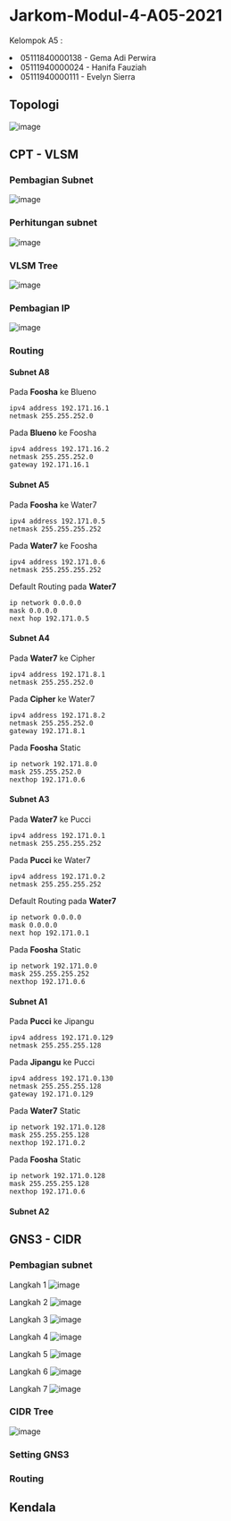 # Jarkom-Modul-4-A05-2021

Kelompok A5 :
<li>05111840000138 - Gema Adi Perwira
<li>05111940000024 - Hanifa Fauziah
<li>05111940000111 - Evelyn Sierra
  
 ## Topologi
 ![image](https://user-images.githubusercontent.com/55088939/143670280-f9547f1d-e5b8-4ed6-93af-927abae9c3c8.png)

 ## CPT - VLSM
  ### Pembagian Subnet
  ![image](https://user-images.githubusercontent.com/55088939/143670299-896f94ed-9fc1-4ccd-9d6d-7d3919730ec5.png)

  ### Perhitungan subnet
  ![image](https://user-images.githubusercontent.com/55088939/143670325-714c5d92-fbd9-436b-a3aa-d255bf6bb7a9.png)

  ### VLSM Tree
  ![image](https://user-images.githubusercontent.com/55088939/143670394-75b02a9a-43a7-4c94-8ca8-6401efb82f06.png)

  ### Pembagian IP
  ![image](https://user-images.githubusercontent.com/55088939/143670342-2267dc07-27b3-4ccc-aac3-2667f20b02d1.png)

  ### Routing
  #### Subnet A8
  
  Pada **Foosha** ke Blueno
  ```
ipv4 address 192.171.16.1
netmask 255.255.252.0
```
Pada **Blueno** ke Foosha
  ```
ipv4 address 192.171.16.2
netmask 255.255.252.0
gateway 192.171.16.1
  ```
  
  #### Subnet A5
  
  Pada **Foosha** ke Water7
  ```
ipv4 address 192.171.0.5
netmask 255.255.255.252
```
Pada **Water7** ke Foosha
  ```
ipv4 address 192.171.0.6
netmask 255.255.255.252
  ```
  Default Routing pada **Water7**
  ```
ip network 0.0.0.0
mask 0.0.0.0
next hop 192.171.0.5
  ```
  
  #### Subnet A4
  Pada **Water7** ke Cipher
  ```
ipv4 address 192.171.8.1
netmask 255.255.252.0
  ```
  Pada **Cipher** ke Water7
  ```
ipv4 address 192.171.8.2
netmask 255.255.252.0
gateway 192.171.8.1
```
  Pada **Foosha** Static
  ```
ip network 192.171.8.0
mask 255.255.252.0
nexthop 192.171.0.6
  ```
  
#### Subnet A3
  Pada **Water7** ke Pucci
  ```
ipv4 address 192.171.0.1
netmask 255.255.255.252
```
Pada **Pucci** ke Water7
```
ipv4 address 192.171.0.2
netmask 255.255.255.252
  ```
  Default Routing pada **Water7**
  ```
ip network 0.0.0.0
mask 0.0.0.0
next hop 192.171.0.1
```
 Pada **Foosha** Static
  ```
ip network 192.171.0.0
mask 255.255.255.252
nexthop 192.171.0.6
  ```
  
#### Subnet A1
  Pada **Pucci** ke Jipangu
  ```
ipv4 address 192.171.0.129
netmask 255.255.255.128
```
Pada **Jipangu** ke Pucci
  ```
ipv4 address 192.171.0.130
netmask 255.255.255.128
gateway 192.171.0.129
```
Pada **Water7** Static
  ```
ip network 192.171.0.128
mask 255.255.255.128
nexthop 192.171.0.2
```
Pada **Foosha** Static
```
ip network 192.171.0.128
mask 255.255.255.128
nexthop 192.171.0.6
 ```
  
#### Subnet A2
  
  
  
  
  
 ## GNS3 - CIDR
  
  ### Pembagian subnet
  Langkah 1
  ![image](https://user-images.githubusercontent.com/55088939/143670551-33a69414-d7ea-433d-853c-e9479aa1c24f.png)
  
  Langkah 2
  ![image](https://user-images.githubusercontent.com/55088939/143670574-941bc620-42f1-4a7c-baa4-780c2452afb2.png)

  Langkah 3
  ![image](https://user-images.githubusercontent.com/55088939/143670579-904cdfd7-20af-4578-aae3-005582e6b30c.png)

  Langkah 4
  ![image](https://user-images.githubusercontent.com/55088939/143670586-55b61728-833e-4d9c-bb2e-2efa19b32bb2.png)

  Langkah 5
  ![image](https://user-images.githubusercontent.com/55088939/143670594-bfeb6363-95e5-4dcb-b00a-50494de1c6b9.png)

  Langkah 6
  ![image](https://user-images.githubusercontent.com/55088939/143670599-5f5e4499-f47e-4370-82fd-6e81ed4787cd.png)

  Langkah 7
  ![image](https://user-images.githubusercontent.com/55088939/143670661-6fc72859-443d-4789-9c4a-aa2816719c13.png)

  ### CIDR Tree
  ![image](https://user-images.githubusercontent.com/55088939/143670669-3b419a0f-6484-42b8-9a5d-8d5ab78771b5.png)

  ### Setting GNS3
  
  ### Routing
  
 ## Kendala
  
